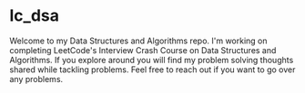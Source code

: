 # lc_dsa
Welcome to my Data Structures and Algorithms repo. I'm working on completing LeetCode's Interview Crash Course on Data Structures and Algorithms. If you explore around you will find my problem solving thoughts shared while tackling problems. Feel free to reach out if you want to go over any problems. 